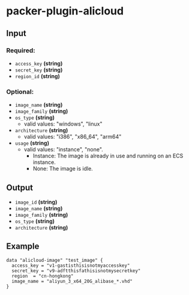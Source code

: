 # packer-plugin-alicloud

## Input
### Required:

- `access_key` **(string)**
- `secret_key` **(string)**
- `region_id` **(string)**

### Optional:

- `image_name` **(string)**
- `image_family` **(string)**
- `os_type` **(string)**
	- valid values: "windows", "linux"
- `architecture` **(string)**
	- valid values: "i386", "x86_64", "arm64"
- `usage` **(string)**
	- valid values: "instance", "none".
		- Instance: The image is already in use and running on an ECS instance.
		- None: The image is idle.

## Output
- `image_id` **(string)**
- `image_name` **(string)**
- `image_family` **(string)**
- `os_type` **(string)**
- `architecture` **(string)**

## Example
```
data "alicloud-image" "test_image" {
  access_key = "v1-gastisthisisnotmyaccesskey"
  secret_key = "v9-adftthisfathisisnotmysecretkey"
  region  = "cn-hongkong"
  image_name = "aliyun_3_x64_20G_alibase_*.vhd"
}
```
